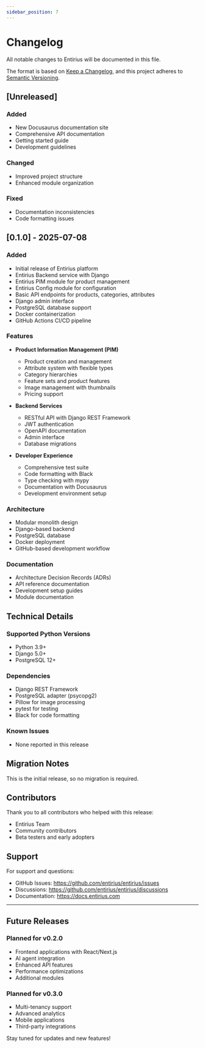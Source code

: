 ```yaml
---
sidebar_position: 7
---
```


# Changelog

All notable changes to Entirius will be documented in this file.

The format is based on [Keep a Changelog](https://keepachangelog.com/en/1.0.0/),
and this project adheres to [Semantic Versioning](https://semver.org/spec/v2.0.0.html).

## [Unreleased]

### Added
- New Docusaurus documentation site
- Comprehensive API documentation
- Getting started guide
- Development guidelines

### Changed
- Improved project structure
- Enhanced module organization

### Fixed
- Documentation inconsistencies
- Code formatting issues

## [0.1.0] - 2025-07-08

### Added
- Initial release of Entirius platform
- Entirius Backend service with Django
- Entirius PIM module for product management
- Entirius Config module for configuration
- Basic API endpoints for products, categories, attributes
- Django admin interface
- PostgreSQL database support
- Docker containerization
- GitHub Actions CI/CD pipeline

### Features
- **Product Information Management (PIM)**
  - Product creation and management
  - Attribute system with flexible types
  - Category hierarchies
  - Feature sets and product features
  - Image management with thumbnails
  - Pricing support

- **Backend Services**
  - RESTful API with Django REST Framework
  - JWT authentication
  - OpenAPI documentation
  - Admin interface
  - Database migrations

- **Developer Experience**
  - Comprehensive test suite
  - Code formatting with Black
  - Type checking with mypy
  - Documentation with Docusaurus
  - Development environment setup

### Architecture
- Modular monolith design
- Django-based backend
- PostgreSQL database
- Docker deployment
- GitHub-based development workflow

### Documentation
- Architecture Decision Records (ADRs)
- API reference documentation
- Development setup guides
- Module documentation

## Technical Details

### Supported Python Versions
- Python 3.9+
- Django 5.0+
- PostgreSQL 12+

### Dependencies
- Django REST Framework
- PostgreSQL adapter (psycopg2)
- Pillow for image processing
- pytest for testing
- Black for code formatting

### Known Issues
- None reported in this release

## Migration Notes

This is the initial release, so no migration is required.

## Contributors

Thank you to all contributors who helped with this release:

- Entirius Team
- Community contributors
- Beta testers and early adopters

## Support

For support and questions:
- GitHub Issues: https://github.com/entirius/entirius/issues
- Discussions: https://github.com/entirius/entirius/discussions
- Documentation: https://docs.entirius.com

---

## Future Releases

### Planned for v0.2.0
- Frontend applications with React/Next.js
- AI agent integration
- Enhanced API features
- Performance optimizations
- Additional modules

### Planned for v0.3.0
- Multi-tenancy support
- Advanced analytics
- Mobile applications
- Third-party integrations

Stay tuned for updates and new features!
